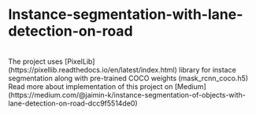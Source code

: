 # Instance-segmentation-with-lane-detection-on-road
<br>
The project uses [PixelLib](https://pixellib.readthedocs.io/en/latest/index.html) library for instace segmentation along with pre-trained COCO weights (mask_rcnn_coco.h5)<br>
Read more about implementation of this project on [Medium](https://medium.com/@jaimin-k/instance-segmentation-of-objects-with-lane-detection-on-road-dcc9f5514de0)
